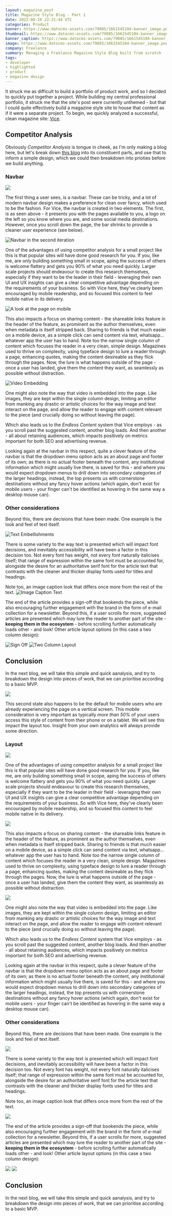 ```yaml
---
layout: magazine_post
title: Magazine Style Blog - Part 1
date: 2022-08-28 22:21:44 UTC
categories: Product
banner: https://www.datocms-assets.com/79085/1661545104-banner_image.png
thumbnail: https://www.datocms-assets.com/79085/1661545104-banner_image.png
banner_caption: https://www.datocms-assets.com/79085/1661545104-banner_image.png
image: https://www.datocms-assets.com/79085/1661545104-banner_image.png
company: Freelance
summary: Managing a Freelance Magazine Style Blog built from scratch
tags:
- developer
- highlighted
- product
- magazine design
---
```


It struck me as difficult to build a portfolio of product work, and so I decided to quickly put together a project. While building my central professional portfolio, it struck me that the site's post were currently unthemed - but that I could quite effectively build a magazine style site to house that content as if it were a separate project. To begin, we quickly analyzed a successful, clean magazine site: [Vice](https://www.vice.com/en/article/qjkv9q/an-oral-history-of-tim-currys-escape-to-the-one-place-uncorrupted-by-capitalism).

## Competitor Analysis

Obviously *Competitor Analysis* is tongue in cheek, as I'm only making a blog here, but let's break down [this blog](https://www.vice.com/en/article/qjkv9q/an-oral-history-of-tim-currys-escape-to-the-one-place-uncorrupted-by-capitalism) into its constituent parts, and use that to inform a simple design, which we could then breakdown into prioties before we build anything.

### Navbar

![](https://www.datocms-assets.com/79085/1661545104-banner_image.png)

The first thing a user sees, is a navbar. These can be tricky, and a lot of modern navbar design makes a preference for clean over fancy, which used to be the fashion. For Vice, the navbar is created in two elements. The first, is as seen above - it presents you with the pages available to you, a logo on the left so you know where you are, and some social media destinations. However, once you scroll down the page, the bar shrinks to provide a cleaner user experience (see below).


![Navbar in the second iteration](/assets/blogs/magazine_project/layout-meta-and-share-widgets.png)

One of the advantages of using competitor analysis for a small project like this is that popular sites will have done good research for you. If you, like me, are only building something small in scope, aping the success of others is welcome flattery and gets you 90% of what you need quickly. Larger scale projects should endeavour to create this research themselves, especially if they want to be the leader in their field - leveraging their own UI and UX insights can give a clear competitive advantage depending on the requirements of your business. So with Vice here, they've clearly been encouraged by mobile readership, and so focused this content to feel mobile native in its delivery.

![A look at the page on mobile](/assets/blogs/magazine_project/mobile_view.png)

This also impacts a focus on sharing content - the shareable links feature in the header of the feature, as prominent as the author themselves, even when metadata is itself stripped back. Sharing to friends is that much easier on a mobile device, as a simple click can send content via text, whatsapp... whatever app the user has to hand. Note too the narrow single column of content which focuses the reader in a very clean, simple design. Magazines used to thrive on complexity, using typeface design to lure a reader through a page, enhancing quotes, making the content desireable as they flick through the pages. Now, the lure is what happens outside of the page - once a user has landed, give them the content they want, as seamlessly as possible without distraction.

![Video Embedding](/assets/blogs/magazine_project/text_and_video_embedding.png)

One might also note the way that video is embedded into the page. Like images, they are kept within the single column design, limiting an editor from manking any drastic or artistic choices for the way image and text interact on the page, and allow the reader to engage with content relevant to the piece (and crucially doing so without leaving the page).

Which also leads us to the *Endless Content* system that Vice employs - as you scroll past the suggested content, another blog loads. And then another - all about retaining audiences, which impacts positively on metrics important for both SEO and advertising revenue.

Looking again at the navbar in this respect, quite a clever feature of the navbar is that the dropdown menu option acts as an about page and footer of its own; as there is no actual footer beneath the content, any institutional information which might usually live there, is saved for this - and where you would expect dropdown menus to drill down into secondary categories of the larger headings, instead, the top presents us with cornerstone destinations without any fancy hover actions (which again, don't exist for mobile users - your finger can't be identified as hovering in the same way a desktop mouse can).

### Other considerations

Beyond this, there are decisions that have been made. One example is the look and feel of text itself.

![Text Embellishments](/assets/blogs/magazine_project/text_variations.png)

There is some variety to the way text is presented which will impact font decisions, and inevitably accessibility will have been a factor in this decision too. Not every font has weight, not every font naturally italicises itself; that range of expression within the same font must be accounted for, alongside the desire for an authoritative serif font for the article text that contrasts with the cleaner and thicker display fonts used for titles and headings.

Note too, an image caption look that differs once more from the rest of the text.
![Image Caption Text](/assets/blogs/magazine_project/image_captions.png)

The end of the article provides a sign-off that bookends the piece, while also encouraging further engagement with the brand in the form of e-mail collection for a newsletter. Beyond this, if a user scrolls for more, suggested articles are presented which may lure the reader to another part of the site - **keeping them in the ecosystem** - before scrolling further automatically loads other - and look! Other article layout options (in this case a two column design):

![Sign Off](/assets/blogs/magazine_project/sign_off.png)
![Two Column Layout](/assets/blogs/magazine_project/two_column_alt.png)

## Conclusion
In the next blog, we will take this simple and quick aanalysis, and try to breakdown the design into pieces of work, that we can prioritise according to a basic MVP.

![](https://www.datocms-assets.com/79085/1661545115-image_captions.png)

This second state also happens to be the default for mobile users who are already experiencing the page on a vertical screen. This mobile consideration is very important as typically *more than 50%* of your users access this style of content from their phone or on a tablet. We will see this impact the layout too. Insight from your own analytics will always provide some direction.

### Layout

![](https://www.datocms-assets.com/79085/1661545122-layout-meta-and-share-widgets.png)

One of the advantages of using competitor analysis for a small project like this is that popular sites will have done good research for you. If you, like me, are only building something small in scope, aping the success of others is welcome flattery and gets you 90% of what you need quickly. Larger scale projects should endeavour to create this research themselves, especially if they want to be the leader in their field - leveraging their own UI and UX insights can give a clear competitive advantage depending on the requirements of your business. So with Vice here, they've clearly been encouraged by mobile readership, and so focused this content to feel mobile native in its delivery.

![](https://www.datocms-assets.com/79085/1661545125-mobile_view.png)

This also impacts a focus on sharing content - the shareable links feature in the header of the feature, as prominent as the author themselves, even when metadata is itself stripped back. Sharing to friends is that much easier on a mobile device, as a simple click can send content via text, whatsapp... whatever app the user has to hand. Note too the narrow single column of content which focuses the reader in a very clean, simple design. Magazines used to thrive on complexity, using typeface design to lure a reader through a page, enhancing quotes, making the content desireable as they flick through the pages. Now, the lure is what happens outside of the page - once a user has landed, give them the content they want, as seamlessly as possible without distraction.

![](https://www.datocms-assets.com/79085/1661545165-text_and_video_embedding.png)

One might also note the way that video is embedded into the page. Like images, they are kept within the single column design, limiting an editor from manking any drastic or artistic choices for the way image and text interact on the page, and allow the reader to engage with content relevant to the piece (and crucially doing so without leaving the page).

Which also leads us to the *Endless Content* system that Vice employs - as you scroll past the suggested content, another blog loads. And then another - all about retaining audiences, which impacts positively on metrics important for both SEO and advertising revenue.

Looking again at the navbar in this respect, quite a clever feature of the navbar is that the dropdown menu option acts as an about page and footer of its own; as there is no actual footer beneath the content, any institutional information which might usually live there, is saved for this - and where you would expect dropdown menus to drill down into secondary categories of the larger headings, instead, the top presents us with cornerstone destinations without any fancy hover actions (which again, don't exist for mobile users - your finger can't be identified as hovering in the same way a desktop mouse can).

### Other considerations

Beyond this, there are decisions that have been made. One example is the look and feel of text itself.

![](https://www.datocms-assets.com/79085/1661545169-text_variations.png)

There is some variety to the way text is presented which will impact font decisions, and inevitably accessibility will have been a factor in this decision too. Not every font has weight, not every font naturally italicises itself; that range of expression within the same font must be accounted for, alongside the desire for an authoritative serif font for the article text that contrasts with the cleaner and thicker display fonts used for titles and headings.

Note too, an image caption look that differs once more from the rest of the text.

![](https://www.datocms-assets.com/79085/1661545137-navbar_2.png)

The end of the article provides a sign-off that bookends the piece, while also encouraging further engagement with the brand in the form of e-mail collection for a newsletter. Beyond this, if a user scrolls for more, suggested articles are presented which may lure the reader to another part of the site - **keeping them in the ecosystem** - before scrolling further automatically loads other - and look! Other article layout options (in this case a two column design):

![](https://www.datocms-assets.com/79085/1661545162-sign_off.png)
![](https://www.datocms-assets.com/79085/1661545173-two_column_alt.png)

## Conclusion
In the next blog, we will take this simple and quick aanalysis, and try to breakdown the design into pieces of work, that we can prioritise according to a basic MVP.